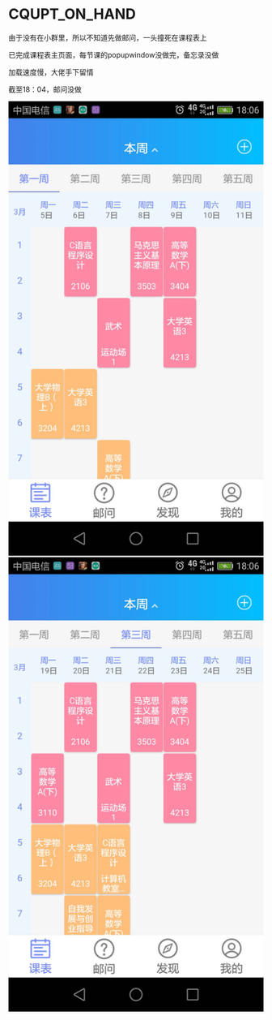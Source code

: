 # CQUPT_ON_HAND
由于没有在小群里，所以不知道先做邮问，一头撞死在课程表上

已完成课程表主页面，每节课的popupwindow没做完，备忘录没做

加载速度慢，大佬手下留情

截至18：04，邮问没做

![Image text](https://github.com/SS-Knife/CQUPT_ON_HAND/blob/master/QQ图片20180527180740.jpg)
![Image text](https://raw.githubusercontent.com/SS-Knife/CQUPT_ON_HAND/master/QQ图片20180527180747.jpg)
